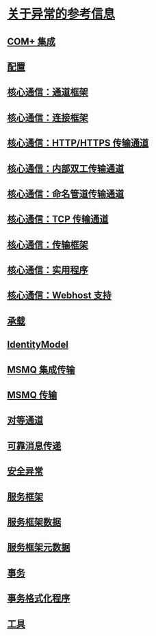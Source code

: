 # [关于异常的参考信息](index.md)
## [COM+ 集成](com-integration.md)
## [配置](configuration.md)
## [核心通信：通道框架](core-communications-channel-framework.md)
## [核心通信：连接框架](core-communications-connection-framework.md)
## [核心通信：HTTP/HTTPS 传输通道](core-communications-http-https-transport-channels.md)
## [核心通信：内部双工传输通道](core-communications-internal-duplex-transport-channels.md)
## [核心通信：命名管道传输通道](core-communications-named-pipe-transport-channels.md)
## [核心通信：TCP 传输通道](core-communications-tcp-transport-channels.md)
## [核心通信：传输框架](core-communications-transport-framework.md)
## [核心通信：实用程序](core-communications-utilities.md)
## [核心通信：Webhost 支持](core-communications-webhost-support.md)
## [承载](hosting-exceptions.md)
## [IdentityModel](identitymodel-exceptions.md)
## [MSMQ 集成传输](msmq-integration-transport.md)
## [MSMQ 传输](msmq-transport.md)
## [对等通道](peer-channel.md)
## [可靠消息传递](reliable-messaging.md)
## [安全异常](security-exceptions.md)
## [服务框架](service-framework.md)
## [服务框架数据](service-framework-data.md)
## [服务框架元数据](service-framework-metadata.md)
## [事务](transaction-exceptions.md)
## [事务格式化程序](transaction-formatter.md)
## [工具](tools.md)
